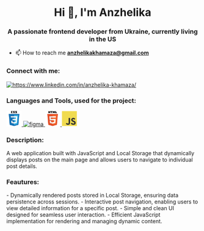 <h1 align="center">Hi 👋, I'm Anzhelika</h1>
<h3 align="center">A passionate frontend developer from Ukraine, currently living in the US</h3>

- 📫 How to reach me **anzhelikakhamaza@gmail.com**

<h3 align="left">Connect with me:</h3>
<p align="left">
<a href="https://linkedin.com/in/https://www.linkedin.com/in/anzhelika-khamaza/" target="blank"><img align="center" src="https://raw.githubusercontent.com/rahuldkjain/github-profile-readme-generator/master/src/images/icons/Social/linked-in-alt.svg" alt="https://www.linkedin.com/in/anzhelika-khamaza/" height="30" width="40" /></a>
</p>

<h3 align="left">Languages and Tools, used for the project:</h3>
<p align="left"> <a href="https://www.w3schools.com/css/" target="_blank" rel="noreferrer"> <img src="https://raw.githubusercontent.com/devicons/devicon/master/icons/css3/css3-original-wordmark.svg" alt="css3" width="40" height="40"/> </a> <a href="https://www.figma.com/" target="_blank" rel="noreferrer"> <img src="https://www.vectorlogo.zone/logos/figma/figma-icon.svg" alt="figma" width="40" height="40"/> </a> <a href="https://www.w3.org/html/" target="_blank" rel="noreferrer"> <img src="https://raw.githubusercontent.com/devicons/devicon/master/icons/html5/html5-original-wordmark.svg" alt="html5" width="40" height="40"/> </a> <a href="https://developer.mozilla.org/en-US/docs/Web/JavaScript" target="_blank" rel="noreferrer"> <img src="https://raw.githubusercontent.com/devicons/devicon/master/icons/javascript/javascript-original.svg" alt="javascript" width="40" height="40"/> </a> </p>

<h3 align="left">Description:</h3>
A web application built with JavaScript and Local Storage that dynamically displays posts on the main page and allows users to navigate to individual post details.

<h3 align="left">Feautures:</h3>
- Dynamically rendered posts stored in Local Storage, ensuring data persistence across sessions.
- Interactive post navigation, enabling users to view detailed information for a specific post.
- Simple and clean UI designed for seamless user interaction.
- Efficient JavaScript implementation for rendering and managing dynamic content.
